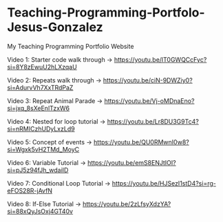 # Teaching-Programming-Portfolo-Jesus-Gonzalez
My Teaching Programming Portfolio Website

Video 1: Starter code walk through -> https://youtu.be/lT0GWQCcFyc?si=8Y8zEwuU2hLXzqaU

Video 2: Repeats walk through -> https://youtu.be/ciN-9DWZiy0?si=AdurvVh7XxTRdPaZ

Video 3: Repeat Animal Parade -> https://youtu.be/Vj-oMDnaEno?si=jxq_8sXeEnlTzxW6

Video 4: Nested for loop tutorial -> https://youtu.be/Lr8DU3G9Tc4?si=nRMICzhUDyLxzLd9

Video 5: Concept of events -> https://youtu.be/QU0RMwnI0w8?si=Wgxk5vH2TMd_MoyC

Video 6: Variable Tutorial -> https://youtu.be/emS8ENJtIOI?si=pJ5z94fJh_wdaiID

Video 7: Conditional Loop Tutorial -> https://youtu.be/HJSezI1stD4?si=rg-eFOS28R-jAvfN

Video 8: If-Else Tutorial -> https://youtu.be/2zLfsyXdzYA?si=88xQyJsOxj4GT40v
